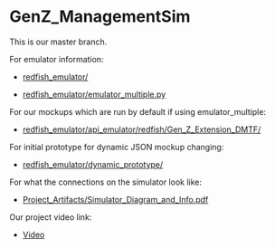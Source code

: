 # GenZ_ManagementSim

This is our master branch.

For emulator information:

- [redfish_emulator/](https://github.com/jmm9683/GenZ_ManagementSim/tree/master/redfish_emulator/)

- [redfish_emulator/emulator_multiple.py](https://github.com/jmm9683/GenZ_ManagementSim/blob/master/redfish_emulator/emulator_multiple.py)

For our mockups which are run by default if using emulator_multiple:

- [redfish_emulator/api_emulator/redfish/Gen_Z_Extension_DMTF/](https://github.com/jmm9683/GenZ_ManagementSim/tree/master/redfish_emulator/api_emulator/redfish/Gen_Z_Extension_DMTF)

For initial prototype for dynamic JSON mockup changing:

- [redfish_emulator/dynamic_prototype/](https://github.com/jmm9683/GenZ_ManagementSim/tree/master/redfish_emulator/dynamic_prototype)

For what the connections on the simulator look like:

- [Project_Artifacts/Simulator_Diagram_and_Info.pdf](https://github.com/jmm9683/GenZ_ManagementSim/blob/master/Project_Artifacts/Simulator_Diagram_and_Info.pdf)

Our project video link:

- [Video](https://drive.google.com/open?id=1mAZ5_IMZ-VYStf5hglM092uAj3r4lXGV)
